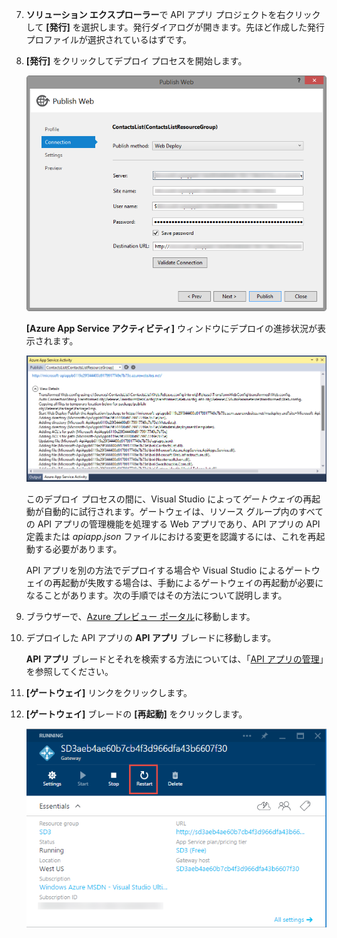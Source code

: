7. **ソリューション エクスプローラー**で API アプリ プロジェクトを右クリックして **[発行]** を選択します。発行ダイアログが開きます。先ほど作成した発行プロファイルが選択されているはずです。 

9. **[発行]** をクリックしてデプロイ プロセスを開始します。

	![API アプリのデプロイ](./media/app-service-api-pub-web-deploy/26-5-deployment-success-v3.png)

	**[Azure App Service アクティビティ]** ウィンドウにデプロイの進捗状況が表示されます。

	![[Azure App Service アクティビティ] ウィンドウの状態通知](./media/app-service-api-pub-web-deploy/26-5-deployment-success-v4.png)

	このデプロイ プロセスの間に、Visual Studio によって*ゲートウェイ*の再起動が自動的に試行されます。ゲートウェイは、リソース グループ内のすべての API アプリの管理機能を処理する Web アプリであり、API アプリの API 定義または *apiapp.json* ファイルにおける変更を認識するには、これを再起動する必要があります。
 
	API アプリを別の方法でデプロイする場合や Visual Studio によるゲートウェイの再起動が失敗する場合は、手動によるゲートウェイの再起動が必要になることがあります。次の手順ではその方法について説明します。

1. ブラウザーで、[Azure プレビュー ポータル](https://portal.azure.com)に移動します。

2. デプロイした API アプリの **API アプリ** ブレードに移動します。

	**API アプリ** ブレードとそれを検索する方法については、「[API アプリの管理](../articles/app-service-api/app-service-api-manage-in-portal.md)」を参照してください。

4. **[ゲートウェイ]** リンクをクリックします。

3. **[ゲートウェイ]** ブレードの **[再起動]** をクリックします。

	![](./media/app-service-api-pub-web-deploy/restartgateway.png)

<!---HONumber=Oct15_HO3-->